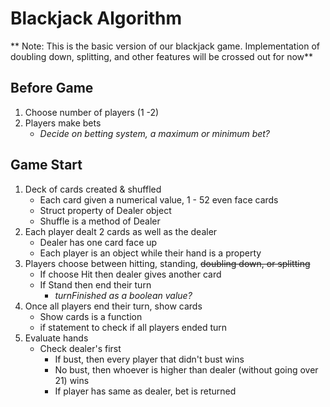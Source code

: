 # Blackjack Algorithm

** Note: This is the basic version of our blackjack game. Implementation of doubling down, splitting, and other features will be crossed out for now** 

## Before Game
1. Choose number of players (1 -2)
2. Players make bets
    - *Decide on betting system, a maximum or minimum bet?*

## Game Start
1. Deck of cards created & shuffled
    - Each card given a numerical value, 1 - 52 even face cards
    - Struct property of Dealer object
    - Shuffle is a method of Dealer
2. Each player dealt 2 cards as well as the dealer
    - Dealer has one card face up
    - Each player is an object while their hand is a property
3. Players choose between hitting, standing, ~~doubling down, or splitting~~
    - If choose Hit then dealer gives another card
    - If Stand then end their turn
        - *turnFinished as a boolean value?*  
4. Once all players end their turn, show cards
    - Show cards is a function
    - if statement to check if all players ended turn
5. Evaluate hands
    - Check dealer's first
        - If bust, then every player that didn't bust wins
        - No bust, then whoever is higher than dealer (without going over 21) wins
        - If player has same as dealer, bet is returned

